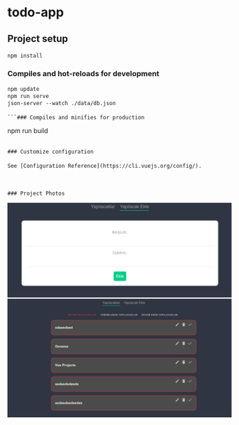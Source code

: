 # todo-app

## Project setup

```
npm install
```

### Compiles and hot-reloads for development

```
npm update
npm run serve
json-server --watch ./data/db.json

```### Compiles and minifies for production

```
npm run build
```

### Customize configuration

See [Configuration Reference](https://cli.vuejs.org/config/).


```
```

### Project Photos

```

![](./vue2ss.png)
![](./vuess.png)

